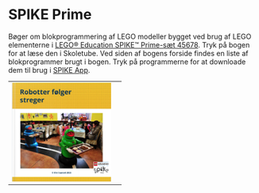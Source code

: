 # SPIKE Prime
Bøger om blokprogrammering af LEGO modeller bygget ved brug af LEGO elementerne i <a href="https://www.lego.com/da-dk/product/lego-education-spike-prime-set-45678" target="_blank">
LEGO® Education SPIKE™ Prime-sæt 45678</a>.
Tryk på bogen for at læse den i Skoletube. Ved siden af bogens forside findes en liste af blokprogrammer brugt i bogen. Tryk på programmerne for at downloade dem til brug i 
<a href="https://education.lego.com/da-dk/downloads/spike-app/software/" target="_blank">SPIKE App</a>.
<table>
  <tr>
    <td>
      <a href="https://www.skoletube.dk/video/8651552/cfc34d7aad4da3644b07450eed32c275" target="_blank">
      <img src="Streger.png" alt="Robotter følger streger" width="200"></a></td>
    <td>
      <!--<a href="https://ocaprani.github.io/SPIKEPython/Tegning 1.llsp3" target="_blank">Tegning 1.llsp3</a><br>
      --!> 
    </td>
  </tr>
</table>
